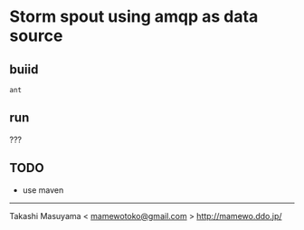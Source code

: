 Storm spout using amqp as data source
=====================================

buiid
------
```
ant
```

run
---
???


TODO
----
* use maven


----
Takashi Masuyama < mamewotoko@gmail.com >
http://mamewo.ddo.jp/
